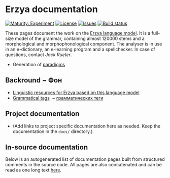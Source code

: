 # Erzya documentation

[![Maturity: Experiment](https://img.shields.io/badge/Maturity-Experiment-black.svg)](https://giellalt.github.io/MaturityClassification.html)
[![License](https://img.shields.io/github/license/giellalt/lang-myv)](https://github.com/giellalt/lang-myv/blob/main/LICENSE)
[![Issues](https://img.shields.io/github/issues/giellalt/lang-myv)](https://github.com/giellalt/lang-myv/issues)
[![Build status](https://github.com/giellalt/lang-myv/workflows/Speller%20CI+CD/badge.svg)](https://github.com/giellalt/lang-myv/actions)

These pages document the work on the [Erzya language model](https://github.com/giellalt/lang-myv). It is a full-size model of the grammar, containing almost 120000 stems and a morphological and morphophonological component. The analyser is in use in an e-dictionary, an e-learning program and a spellchecker. In case of questions, contact *Jack Rueter*.

* Generation of [paradigms](http://giellatekno.uit.no/cgi/p-myv.eng.html)

## Backround ~ Фон

* [Linguistic resources for Erzya based on this language model](https://giellatekno.uit.no/cgi/index.myv.eng.html)
* [Grammatical tags](docu-grammartags.eng.md)  ~ [грамматических теги](docu-grammartags.rus.md)

## Project documentation

* (Add links to project specific documentation here as needed. Keep the documentation in the `docs/` directory.)

## In-source documentation

Below is an autogenerated list of documentation pages built from structured comments in the source code. All pages are also concatenated and can be read as one long text [here](myv.md).
